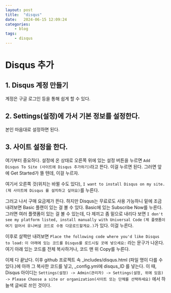 ```yaml
---
layout: post
title:	"disqus"
date:	2024-06-15 12:09:24
categories:
    - blog
tags:
    - disqus
---
```

# Disqus 추가

## 1. Disqus 계정 만들기
계정은 구글 로그인 등을 통해 쉽게 할 수 있다.

## 2. Settings(설정)에 가서 기본 정보를 설정한다.
본인 마음대로 설정하면 된다.

## 3. 사이트 설정을 한다.
여기부터 중요하다.
설정에 온 상태로 오른쪽 위에 있는 설정 버튼을 누르면
`Add Disqus To Site (사이트에 Disqus 추가하기)`라고 뜬다. 
이걸 누르면 된다.
그러면 앞에 Get Started가 뜰 텐데, 이걸 누르자.

여기서 오른쪽 것(위치는 바뀔 수도 있다), 
`I want to install Disqus on my site. (제 사이트에 Disqus 를 설치하고 싶어요)`를 누른다.

그러고 나서 구매 요금제가 뜬다. 
하지만 Disqus는 무료로도 사용 가능하니
밑에 조금 내려보면 Basic 플랜이 있는 걸 볼 수 있다. 
Basic에 있는 Subscribe Now를 누른다.
그러면 여러 플랫폼이 있는 걸 볼 수 있는데, 다 제끼고 좀 밑으로 내리다 보면
`I don't see my platform listed, install manually with Universal Code`
`(제 플랫폼이 여기 없어서 유니버설 코드로 수동 다운로드할게요.)`가 있다. 이걸 누른다.

이후로 살짝만 내려보면 
`Place the following code where you'd like Disqus to load:`
`이 아래에 있는 코드를 Disqus를 로드시킬 곳에 넣으세요:`
라는 문구가 나온다. 여기 아래 있는 코드를 전체 복사하거나, 코드 맨 위 Copy를 누른다.

이제 다 끝났다. 이후 github 프로젝트 속 _includes/disqus.html (파일 명이 다를 수 있다.)에 
아까 그 복사한 코드를 넣고, _config.yml에 disqus_ID 를 넣는다. 
이 때, Disqus 아이디는 
```Settings(설정) -> Admin(관리자) -> Settings(설정, 위에 있음) -> Please Choose a site or organization(사이트 또는 단체를 선택하세요)``` 에서 하늘색 글씨로 쓰인 것이다.